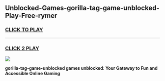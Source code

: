
## Unblocked-Games-gorilla-tag-game-unblocked-Play-Free-rymer
<h3>
<a href="https://premium76.site?title=gorilla-tag-game-unblocked&ref=10A">CLICK TO PLAY</a></h3>
<hr>

<h3>
<a href="https://premium76.site?title=gorilla-tag-game-unblocked&ref=10A">CLICK 2 PLAY</a>
  
</h3>

<a href="https://premium76.site?title=gorilla-tag-game-unblocked&ref=10A"><img src="https://clearcache.store/games.png"></a>


**gorilla-tag-game-unblocked games unblocked: Your Gateway to Fun and Accessible Online Gaming**
